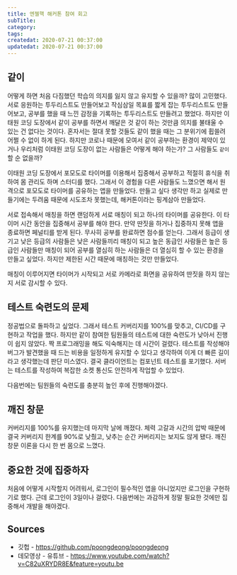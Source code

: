 ```yaml
---
title: 엔젤핵 해커톤 참여 회고
subTitle:
category:
tags:
createdat: 2020-07-21 00:37:00
updatedat: 2020-07-21 00:37:00
---
```


## 같이

어떻게 하면 처음 다짐했던 학습의 의지를 잃지 않고 유지할 수 있을까? 많이 고민했다. 서로 응원하는 투두리스트도 만들어보고 작심삼일 목표를 짧게 잡는 투두리스트도 만들어보고, 공부를 했을 때 느낀 감정을 기록하는 투두리스트도 만들려고 했었다. 하지만 이태원 코딩 도장에서 같이 공부를 하면서 깨달은 것 같이 하는 것만큼 의지를 불태울 수 있는 건 없다는 것이다. 혼자서는 절대 못할 것들도 같이 했을 때는 그 분위기에 휩쓸려 어쩔 수 없이 하게 된다. 하지만 코로나 때문에 모여서 같이 공부하는 환경이 제약이 있거나 우리처럼 이태원 코딩 도장이 없는 사람들은 어떻게 해야 하는가? 그 사람들도 `같이` 할 순 없을까?  

이태원 코딩 도장에서 포모도로 타이머를 이용해서 집중해서 공부하고 적절히 휴식을 취하여 몸 관리도 하며 스터디를 했다. 그래서 이 경험을 다른 사람들도 느꼈으면 해서 원격으로 포모도로 타이머를 공유하는 앱을 만들었다. 만들고 싶다 생각만 하고 실제로 만들기에는 두려움 때문에 시도조차 못했는데, 해커톤이라는 핑계삼아 만들었다.  

서로 접속해서 매칭을 하면 랜덤하게 서로 매칭이 되고 하나의 타이머를 공유한다. 이 타이머 시간 동안을 집중해서 공부를 해야 한다. 만약 딴짓을 하거나 집중하지 못해 앱을 종료하면 페널티를 받게 된다. 무사히 공부를 완료하면 점수를 얻는다. 그래서 등급이 생기고 낮은 등급의 사람들은 낮은 사람들끼리 매칭이 되고 높은 동급인 사람들은 높은 등급인 사람들만 매칭이 되어 공부를 열심히 하는 사람들은 더 열심히 할 수 있는 환경을 만들고 싶었다. 하지만 제한된 시간 때문에 매칭하는 것만 만들었다.  

매칭이 이루어지면 타이머가 시작되고 서로 카메라로 화면을 공유하여 딴짓을 하지 않는지 서로 감시할 수 있다.

[](https://github.com/PoongDeong/poongdeong/blob/master/img/p4.jpg)

## 테스트 숙련도의 문제

정공법으로 돌파하고 싶었다. 그래서 테스트 커버리지를 100%를 맞추고, CI/CD를 구현하고 작업을 했다. 하지만 같이 참여한 팀원들의 테스트에 대한 숙련도가 낮아서 진행이 쉽지 않았다. 짝 프로그래밍을 해도 익숙해지는 데 시간이 걸렸다. 테스트를 작성해야 버그가 발견했을 때 드는 비용을 일정하게 유지할 수 있다고 생각하여 이게 더 빠른 길이라고 생각했는데 판단 미스였다. 결국 클라이언트는 컴포넌트 테스트를 포기했다. 서버는 테스트를 작성하여 복잡한 소켓 통신도 안전하게 작업할 수 있었다.  

다음번에는 팀원들의 숙련도를 충분히 높인 후에 진행해야겠다.

## 깨진 창문

커버리지를 100%를 유지했는데 마지막 날에 깨졌다. 체력 고갈과 시간의 압박 때문에 결국 커버리지 한계를 90%로 낮췄고, 낮추는 순간 커버리지는 보지도 않게 됐다. 깨진 창문 이론을 다시 한 번 몸으로 느꼈다.

## 중요한 것에 집중하자

처음에 어떻게 시작할지 어려워서, 로그인이 필수적인 앱을 아니었지만 로그인을 구현하기로 했다. 근데 로그인이 3일이나 걸렸다. 다음번에는 과감하게 정말 필요한 것에만 집중해서 개발을 해야겠다.

## Sources

* 깃헙 - <https://github.com/poongdeong/poongdeong>
* 데모영상 - 유튜브 - <https://www.youtube.com/watch?v=C82uXRYDR8E&feature=youtu.be>

